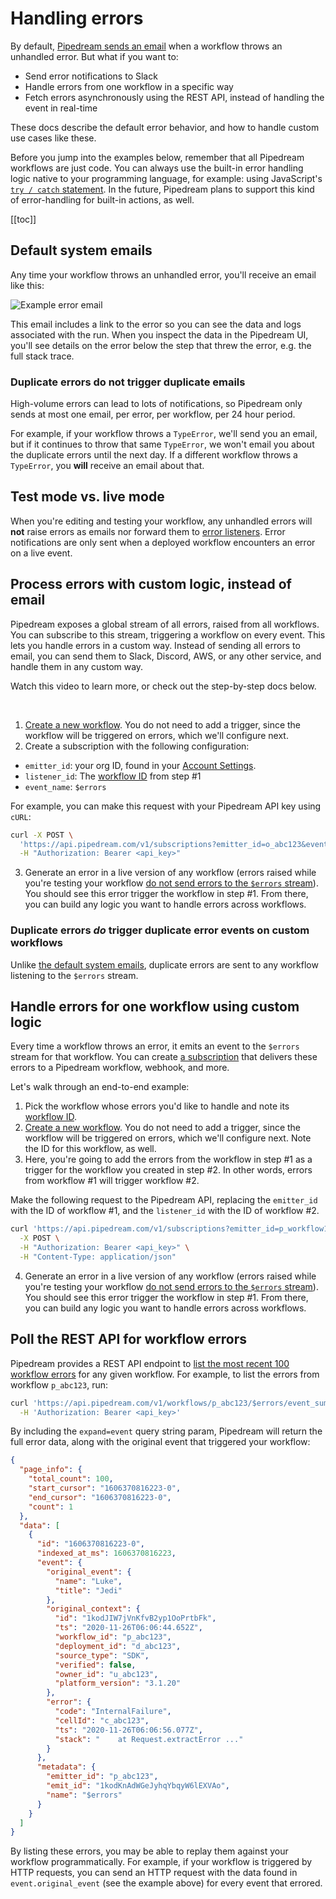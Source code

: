 # Handling errors

By default, [Pipedream sends an email](#default-system-emails) when a workflow throws an unhandled error. But what if you want to:

- Send error notifications to Slack
- Handle errors from one workflow in a specific way
- Fetch errors asynchronously using the REST API, instead of handling the event in real-time

These docs describe the default error behavior, and how to handle custom use cases like these.

Before you jump into the examples below, remember that all Pipedream workflows are just code. You can always use the built-in error handling logic native to your programming language, for example: using JavaScript's [`try / catch` statement](https://developer.mozilla.org/en-US/docs/Web/JavaScript/Reference/Statements/try...catch). In the future, Pipedream plans to support this kind of error-handling for built-in actions, as well.

[[toc]]

## Default system emails

Any time your workflow throws an unhandled error, you'll receive an email like this:

<img src="https://res.cloudinary.com/pipedreamin/image/upload/v1656630943/docs/Screen_Shot_2022-06-29_at_6.20.42_PM_kmsjbr.png" alt="Example error email">

This email includes a link to the error so you can see the data and logs associated with the run. When you inspect the data in the Pipedream UI, you'll see details on the error below the step that threw the error, e.g. the full stack trace.

### Duplicate errors do not trigger duplicate emails

High-volume errors can lead to lots of notifications, so Pipedream only sends at most one email, per error, per workflow, per 24 hour period.

For example, if your workflow throws a `TypeError`, we'll send you an email, but if it continues to throw that same `TypeError`, we won't email you about the duplicate errors until the next day. If a different workflow throws a `TypeError`, you **will** receive an email about that.

## Test mode vs. live mode

When you're editing and testing your workflow, any unhandled errors will **not** raise errors as emails nor forward them to [error listeners](#process-errors-with-custom-logic-instead-of-email-using-the-errors-stream). Error notifications are only sent when a deployed workflow encounters an error on a live event.

## Process errors with custom logic, instead of email

Pipedream exposes a global stream of all errors, raised from all workflows. You can subscribe to this stream, triggering a workflow on every event. This lets you handle errors in a custom way. Instead of sending all errors to email, you can send them to Slack, Discord, AWS, or any other service, and handle them in any custom way.

Watch this video to learn more, or check out the step-by-step docs below.

<VideoPlayer src="https://www.youtube.com/watch?v=7qVLEys_swg" title="Sending Pipedream workflow errors to Cloudwatch"/>

<br />

1. [Create a new workflow](https://pipedream.com/@/new/build?v=2). You do not need to add a trigger, since the workflow will be triggered on errors, which we'll configure next.
2. Create a subscription with the following configuration:

- `emitter_id`: your org ID, found in your [Account Settings](https://pipedream.com/settings/account).
- `listener_id`: The [workflow ID](/troubleshooting/#where-do-i-find-my-workflow-s-id) from step #1
- `event_name`: `$errors`

For example, you can make this request with your Pipedream API key using `cURL`:

```bash
curl -X POST \
  'https://api.pipedream.com/v1/subscriptions?emitter_id=o_abc123&event_name=$errors&listener_id=p_abc123' \
  -H "Authorization: Bearer <api_key>"
```

3. Generate an error in a live version of any workflow (errors raised while you're testing your workflow [do not send errors to the `$errors` stream](#test-mode-vs-live-mode)). You should see this error trigger the workflow in step #1. From there, you can build any logic you want to handle errors across workflows.

### Duplicate errors _do_ trigger duplicate error events on custom workflows

Unlike [the default system emails](#duplicate-errors-do-not-trigger-duplicate-emails), duplicate errors are sent to any workflow listening to the `$errors` stream.

## Handle errors for one workflow using custom logic

Every time a workflow throws an error, it emits an event to the `$errors` stream for that workflow. You can create [a subscription](/api/rest/#listen-for-events-from-another-source-or-workflow) that delivers these errors to a Pipedream workflow, webhook, and more.

Let's walk through an end-to-end example:

1. Pick the workflow whose errors you'd like to handle and note its [workflow ID](/troubleshooting/#where-do-i-find-my-workflow-s-id).
1. [Create a new workflow](https://pipedream.com/@/new/build?v=2). You do not need to add a trigger, since the workflow will be triggered on errors, which we'll configure next. Note the ID for this workflow, as well.
3. Here, you're going to add the errors from the workflow in step #1 as a trigger for the workflow you created in step #2. In other words, errors from workflow #1 will trigger workflow #2.

Make the following request to the Pipedream API, replacing the `emitter_id` with the ID of workflow #1, and the `listener_id` with the ID of workflow #2.

```bash
curl 'https://api.pipedream.com/v1/subscriptions?emitter_id=p_workflow1&listener_id=p_workflow2&event_name=$errors' \
  -X POST \
  -H "Authorization: Bearer <api_key>" \
  -H "Content-Type: application/json"
```

4. Generate an error in a live version of any workflow (errors raised while you're testing your workflow [do not send errors to the `$errors` stream](#test-mode-vs-live-mode)). You should see this error trigger the workflow in step #1. From there, you can build any logic you want to handle errors across workflows.

## Poll the REST API for workflow errors

Pipedream provides a REST API endpoint to [list the most recent 100 workflow errors](/api/rest/#get-workflow-errors) for any given workflow. For example, to list the errors from workflow `p_abc123`, run:

```bash
curl 'https://api.pipedream.com/v1/workflows/p_abc123/$errors/event_summaries?expand=event' \
  -H 'Authorization: Bearer <api_key>'
```

By including the `expand=event` query string param, Pipedream will return the full error data, along with the original event that triggered your workflow:

```json
{
  "page_info": {
    "total_count": 100,
    "start_cursor": "1606370816223-0",
    "end_cursor": "1606370816223-0",
    "count": 1
  },
  "data": [
    {
      "id": "1606370816223-0",
      "indexed_at_ms": 1606370816223,
      "event": {
        "original_event": {
          "name": "Luke",
          "title": "Jedi"
        },
        "original_context": {
          "id": "1kodJIW7jVnKfvB2yp1OoPrtbFk",
          "ts": "2020-11-26T06:06:44.652Z",
          "workflow_id": "p_abc123",
          "deployment_id": "d_abc123",
          "source_type": "SDK",
          "verified": false,
          "owner_id": "u_abc123",
          "platform_version": "3.1.20"
        },
        "error": {
          "code": "InternalFailure",
          "cellId": "c_abc123",
          "ts": "2020-11-26T06:06:56.077Z",
          "stack": "    at Request.extractError ..."
        }
      },
      "metadata": {
        "emitter_id": "p_abc123",
        "emit_id": "1kodKnAdWGeJyhqYbqyW6lEXVAo",
        "name": "$errors"
      }
    }
  ]
}
```

By listing these errors, you may be able to replay them against your workflow programmatically. For example, if your workflow is triggered by HTTP requests, you can send an HTTP request with the data found in `event.original_event` (see the example above) for every event that errored.